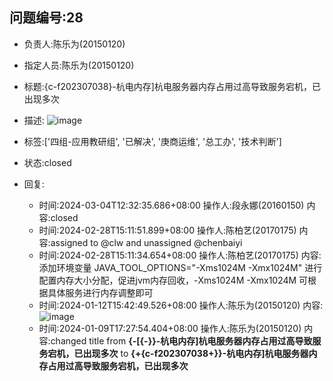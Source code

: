 ## 问题编号:28
- 负责人:陈乐为(20150120)
- 指定人员:陈乐为(20150120)
- 标题:{c-f202307038}-杭电内存]杭电服务器内存占用过高导致服务宕机，已出现多次
- 描述:
![image](/uploads/5daaadda700bb6a4eb04ad36f1e995e9/image.png)

- 标签:['四组-应用教研组', '已解决', '庚商运维', '总工办', '技术判断']
- 状态:closed
- 回复:
    - 时间:2024-03-04T12:32:35.686+08:00
      操作人:段永娜(20160150)
      内容:closed
    - 时间:2024-02-28T15:11:51.899+08:00
      操作人:陈柏艺(20170175)
      内容:assigned to @clw and unassigned @chenbaiyi
    - 时间:2024-02-28T15:11:34.654+08:00
      操作人:陈柏艺(20170175)
      内容:添加环境变量 JAVA_TOOL_OPTIONS="-Xms1024M -Xmx1024M" 进行配置内存大小分配，促进jvm内存回收，-Xms1024M -Xmx1024M 可根据具体服务进行内存调整即可
    - 时间:2024-01-12T15:42:49.526+08:00
      操作人:陈乐为(20150120)
      内容:![image](/uploads/7c31e311b59d876aab0064147e3d23d7/image.png)
    - 时间:2024-01-09T17:27:54.404+08:00
      操作人:陈乐为(20150120)
      内容:changed title from **{-[{-}}-杭电内存]杭电服务器内存占用过高导致服务宕机，已出现多次** to **{+{c-f202307038+}}-杭电内存]杭电服务器内存占用过高导致服务宕机，已出现多次**